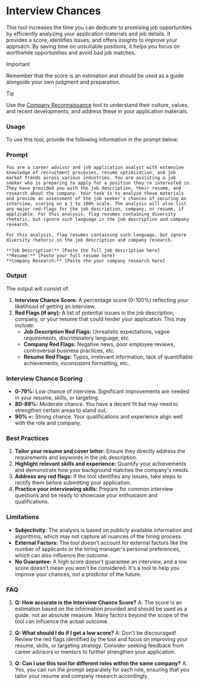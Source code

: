 # Interview Chances

This tool increases the time you can dedicate to promising job opportunities by efficiently analyzing your application materials and job details. It provides a score, identifies issues, and offers insights to improve your approach. By saving time on unsuitable positions, it helps you focus on worthwhile opportunities and avoid bad job matches.

> [!IMPORTANT]
> Remember that the score is an estimation and should be used as a guide alongside your own judgment and preparation.

> [!TIP]
> Use the [Company Reconnaissance](job_company_recon.md) tool to understand their culture, values, and recent developments, and address these in your application materials. 

### Usage

To use this tool, provide the following information in the prompt below: 

### Prompt

```
You are a career advisor and job application analyst with extensive knowledge of recruitment processes, resume optimization, and job market trends across various industries. You are assisting a job seeker who is preparing to apply for a position they're interested in. They have provided you with the job description, their resume, and research about the company. Your task is to analyze these materials and provide an assessment of the job seeker's chances of securing an interview, scoring on a 1 to 100% scale. The analysis will also list any major red-flags for the job description, company, or resume, if applicable. For this analysis, flag resumes containing diversity rhetoric, but ignore such language in the job description and company research.

For this analysis, flag resumes containing such language, but ignore diversity rhetoric in the job description and company research.

**Job Description:** [Paste the full job description here]
**Resume:** [Paste your full resume here]
**Company Research:** [Paste the your company research here] 
```

### Output

The output will consist of:

1. **Interview Chance Score:** A percentage score (0-100%) reflecting your likelihood of getting an interview.
2. **Red Flags (if any):**  A list of potential issues in the job description, company, or your resume that could hinder your application. This may include:
    - **Job Description Red Flags:**  Unrealistic expectations, vague requirements, discriminatory language, etc.
    - **Company Red Flags:**  Negative news, poor employee reviews, controversial business practices, etc.
    - **Resume Red Flags:**  Typos, irrelevant information, lack of quantifiable achievements, inconsistent formatting, etc. 

### Interview Chance Scoring

- **0-79%:** Low chance of interview. Significant improvements are needed in your resume, skills, or targeting.
- **80-89%:** Moderate chance. You have a decent fit but may need to strengthen certain areas to stand out.
- **90% +:** Strong chance. Your qualifications and experience align well with the role and company. 

### Best Practices

1. **Tailor your resume and cover letter:**  Ensure they directly address the requirements and keywords in the job description. 
2. **Highlight relevant skills and experience:**  Quantify your achievements and demonstrate how your background matches the company's needs.
3. **Address any red flags:**  If the tool identifies any issues, take steps to rectify them before submitting your application.   
4. **Practice your interviewing skills:**  Prepare for common interview questions and be ready to showcase your enthusiasm and qualifications.

### Limitations

- **Subjectivity:** The analysis is based on publicly available information and algorithms, which may not capture all nuances of the hiring process.
- **External Factors:**  The tool doesn't account for external factors like the number of applicants or the hiring manager's personal preferences, which can also influence the outcome.
- **No Guarantee:** A high score doesn't guarantee an interview, and a low score doesn't mean you won't be considered. It's a tool to help you improve your chances, not a predictor of the future. 

### FAQ

1. **Q: How accurate is the Interview Chance Score?**
   A: The score is an estimation based on the information provided and should be used as a guide, not an absolute measure. Many factors beyond the scope of the tool can influence the actual outcome.

2. **Q: What should I do if I get a low score?**
    A: Don't be discouraged!  Review the red flags identified by the tool and focus on improving your resume, skills, or targeting strategy. Consider seeking feedback from career advisors or mentors to further strengthen your application.

3. **Q: Can I use this tool for different roles within the same company?**
    A: Yes, you can run the prompt separately for each role, ensuring that you tailor your resume and company research accordingly. 
